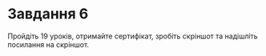 # Завдання 6
Пройдіть 19 уроків, отримайте сертифікат, зробіть скріншот та надішліть посилання на скріншот.